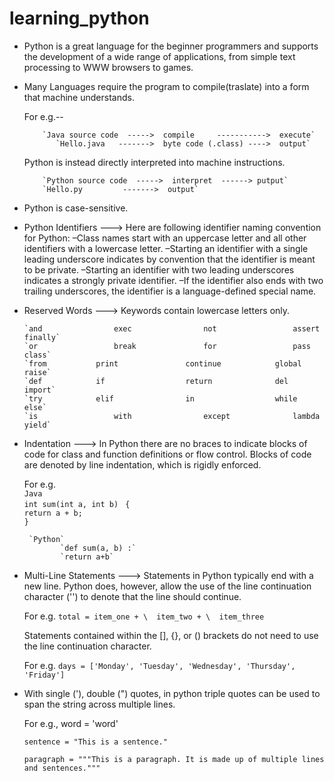 # learning_python
*	Python is a great language for the beginner programmers and supports the development of a wide range of applications, from simple text 	
	processing to WWW browsers to games.
*	Many Languages require the program to compile(traslate) into a form that machine understands.
	
	For e.g.--

			`Java source code  ----->  compile     ----------->  execute`
			   `Hello.java   ------->  byte code (.class) ---->  output`

	Python is instead directly interpreted into machine instructions.

			`Python source code  ----->  interpret  ------> putput`                                                                           
	        `Hello.py         ------->  output`

*   Python is case-sensitive.

*   Python Identifiers --->
	Here are following identifier naming convention for Python: 
		–Class names start with an uppercase letter and all other identifiers with a lowercase letter. 
		–Starting an identifier with a single leading underscore indicates by convention that the identifier is meant to be private. –Starting an identifier with two leading underscores indicates a strongly private identifier. 
		–If the identifier also ends with two trailing underscores, the identifier is a language-defined special name. 

*	Reserved Words --->
	Keywords contain lowercase letters only. 

		`and				exec 				not 				assert 		finally`		
		`or 				break 				for 				pass  		class`
		`from 			print 				continue 			global 		raise` 
		`def  			if 					return 				del 		import` 
		`try 			elif 				in 					while 	 	else` 	
		`is 				with 				except 				lambda 		yield` 

*	Indentation  --->
	In Python there are no braces to indicate blocks of code for class and function definitions or flow control. Blocks of code are denoted by line indentation, which is rigidly enforced.

	For e.g.	
		`Java`											
		`int sum(int a, int b) `
		 `{`							
				`return a + b;`									
		 `}`

		 `Python`
		 		`def sum(a, b) :`
		 		`return a+b`

*	Multi-Line Statements --->
	Statements in Python typically end with a new line. Python does, however, allow the use of the line continuation character ('\') to denote that the line should continue. 

	For e.g. 
	 	`total = item_one + \ 
	    	    item_two + \ 
	         	item_three `

	Statements contained within the [], {}, or () brackets do not need to use the line continuation character. 

	For e.g.
		`days = ['Monday', 'Tuesday', 'Wednesday', 'Thursday', 'Friday'] `

*	With single ('), double (") quotes, in python triple quotes can be used to span the string across multiple lines. 
	
	For e.g., 
		word = 'word'

		sentence = "This is a sentence." 
		
		paragraph = """This is a paragraph. It is made up of multiple lines and sentences."""